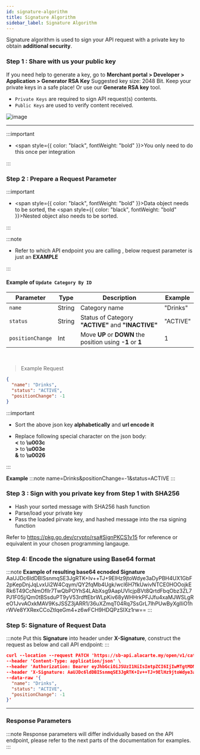 ```yaml
---
id: signature-algorithm
title: Signature Algorithm
sidebar_label: Signature Algorithm
---
```


Signature algorithm is used to sign your API request with a private key to obtain **additional security**.

### Step 1 : Share with us your public key

If you need help to generate a key, go to **Merchant portal > Developer > Application > Generator RSA Key** Suggested key size: 2048 Bit. Keep your private keys in a safe place! Or use our **Generate RSA key** tool.

- `Private Keys` are required to sign API request(s) contents.
- `Public Keys` are used to verify content received.

![image](/img/developer-application/rks-key.png)

<hr/>

:::important

- <span style={{ color: "black", fontWeight: "bold" }}>You only need to do this once per integration</span>

:::

### Step 2 : Prepare a Request Parameter

:::important

- <span style={{ color: "black", fontWeight: "bold" }}>Data object</span> needs to be sorted, the <span style={{ color: "black", fontWeight: "bold" }}>Nested object</span> also needs to be sorted.

:::

:::note

- Refer to which API endpoint you are calling , below request parameter is just an **EXAMPLE**

:::

#### Example of `Update Category By ID`

| Parameter        | Type   | Description                                                | Example  |
| ---------------- | ------ | ---------------------------------------------------------- | -------- |
| `name`           | String | Category name                                              | "Drinks" |
| `status`         | String | Status of Category **"ACTIVE"** and **"INACTIVE"**         | "ACTIVE" |
| `positionChange` | Int    | Move **UP** or **DOWN** the position using **-1** or **1** | 1        |

<br />

> Example Request

```json
{
  "name": "Drinks",
  "status": "ACTIVE",
  "positionChange": -1
}
```

:::important

- Sort the above json key **alphabetically** and **url encode it**

- Replace following special character on the json body:<br/>
  **&lt;** to **\u003c**<br/>
  **&gt;** to **\u003e**<br/>
  **&amp;** to **\u0026**<br/>

:::

**Example**
:::note
name=Drinks&positionChange=-1&status=ACTIVE
:::

### Step 3 : Sign with you private key from Step 1 with SHA256

- Hash your sorted message with SHA256 hash function
- Parse/load your private key
- Pass the loaded pirvate key, and hashed message into the rsa signing function

Refer to https://pkg.go.dev/crypto/rsa#SignPKCS1v15 for reference or equivalent in your chosen programming langauge.

### Step 4: Encode the signature using Base64 format​

:::note
**Example of resulting base64 ecnoded Signature**
AaUJDc6ldDBISsnmqSE3JgRTK+Iv++TJ+9ElHz9jtoWdye3aDyPBH4UX1GbF2pKepDnjJqLvxUi2W4Cqym/QY2fqMb4Ugk/wcI6H7fkUwivNTCE0HOOojkERk6T49CcNmOfllr7TwQbPOYhS4LAbXsg9AapUVIcjpBVt8QrtdFbqObz3ZL7PJ1F05j/Qm0tBSsduPT9yV53rdftEbrWLpKiv68yWHHrkPFJJfu4xaMJWSLgReO1JvvAOxkMAV9KsJSSZ3jARR1/36uXZmqT04Rq7SsGrL7lhPUwByXgIIiO1hrWVe8YXRexCCoZtlqeGm4+z6wFCH9HDQPzSIXz1rw==
:::

### Step 5: Signature of Request Data

:::note
Put this **Signature** into header under **X-Signature**, construct the request as below and call API endpoint:
:::

```json
curl --location --request PATCH 'https://sb-api.alacarte.my/open/v1/cateogry/{id}' \
--header 'Content-Type: application/json' \
--header 'Authorization: Bearer eyJhbGciOiJSUzI1NiIsImtpZCI6IjIwMTgtMDMtMTMiLCJ0eXAiOiJKV1QifQ.eyJhdWQiOlsiYXBpX2NsaWVudEBFaGNLQzA5QmRYUm9RMnhwWlc1MEVKTE42dFdBMG82MEx3Il0sImV4cCI6MTYwMzI1NDU2OSwiaWF0IjoxNjAwNjYyNTY5LCJpc3MiOiJodHRwczovL3NiLW9hdXRoLnJldmVudWVtb25zdGVyLm15IiwianRpIjoiRWh3S0VFOUJkWFJvUVdOalpYTnpWRzlyWlc0UTZNenR5b1RFckpzVyIsIm5iZiI6MTYwMDY2MjU2OSwic3ViIjoiRWhRS0NFMWxjbU5vWVc1MEVKWFZ6ZDN3cmFxVE9SSVFDZ1JWYzJWeUVJeUpxSXp2eU1QVmNRIn0.H3G6UDX7sR9EXtTMNs4Q2OHdhUGIhhCfdlAeOpywH4rDuVOcWXXwzF4Imbx8E7I10vFAJpwYZrEkCWCdCCw-WV11y9VT5kP6k75CeS-ZPMOLcKnC5iFT7vEi07r6ovwty9erlcZeXrtrmEIn3rnLva-dxSg3vZ2MyymoNDk-kV7ltXnkoWW4jtXRls6siLhxeY__8kXn2qa0ojVX4Nm6HmzN_vgi-RKSmToMgsdzTF94Y61QVBWhZfolD2-JpHx4qNlklcUdv8HOJ1QHHWpyoJytaJmvr3GJ5G399LbcTLwxB1p2qPg7z4hpoGNu4AP-ybRJVC3P9q9OscQYDNX-dA' \
--header 'X-Signature: AaUJDc6ldDBISsnmqSE3JgRTK+Iv++TJ+9ElHz9jtoWdye3aDyPBH4UX1GbF2pKepDnjJqLvxUi2W4Cqym/QY2fqMb4Ugk/wcI6H7fkUwivNTCE0HOOojkERk6T49CcNmOfllr7TwQbPOYhS4LAbXsg9AapUVIcjpBVt8QrtdFbqObz3ZL7PJ1F05j/Qm0tBSsduPT9yV53rdftEbrWLpKiv68yWHHrkPFJJfu4xaMJWSLgReO1JvvAOxkMAV9KsJSSZ3jARR1/36uXZmqT04Rq7SsGrL7lhPUwByXgIIiO1hrWVe8YXRexCCoZtlqeGm4+z6wFCH9HDQPzSIXz1rw==' \
--data-raw '{
  "name": "Drinks",
  "status": "ACTIVE",
  "positionChange": -1
}'
```

<hr/>

### Response Parameters

:::note
Response parameters will differ individually based on the API endpoint, please refer to the next parts of the documentation for examples.
:::
